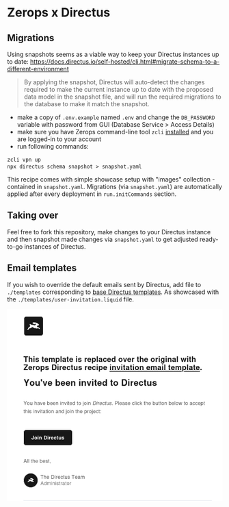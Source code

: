 # Zerops x Directus

## Migrations

Using snapshots seems as a viable way to keep your Directus instances up to date: https://docs.directus.io/self-hosted/cli.html#migrate-schema-to-a-different-environment

> By applying the snapshot, Directus will auto-detect the changes required to make the current instance up to date with the proposed data model in the snapshot file, and will run the required migrations to the database to make it match the snapshot.

- make a copy of `.env.example` named `.env` and change the `DB_PASSWORD` variable with password from GUI (Database Service > Access Details)
- make sure you have Zerops command-line tool `zcli` [installed](https://docs.zerops.io/references/cli) and you are logged-in to your account
- run following commands:
```shell
zcli vpn up
npx directus schema snapshot > snapshot.yaml
```

This recipe comes with simple showcase setup with "images" collection - contained in `snapshot.yaml`.
Migrations (via `snapshot.yaml`) are automatically applied after every deployment in `run.initCommands` section.

## Taking over

Feel free to fork this repository, make changes to your Directus instance and then snapshot made changes via `snapshot.yaml` to get adjusted ready-to-go instances of Directus.

## Email templates

If you wish to override the default emails sent by Directus, add file to `./templates` corresponding to [base Directus templates](https://github.com/directus/directus/tree/main/api/src/services/mail/templates).
As showcased with the `./templates/user-invitation.liquid` file.

![img.png](user-invitation.png)